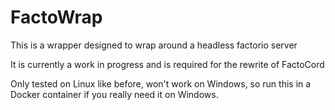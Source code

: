 # FactoWrap

This is a wrapper designed to wrap around a headless factorio server

It is currently a work in progress and is required for the rewrite of FactoCord

Only tested on Linux like before, won't work on Windows, so run this in a Docker container if you really need it on Windows.
